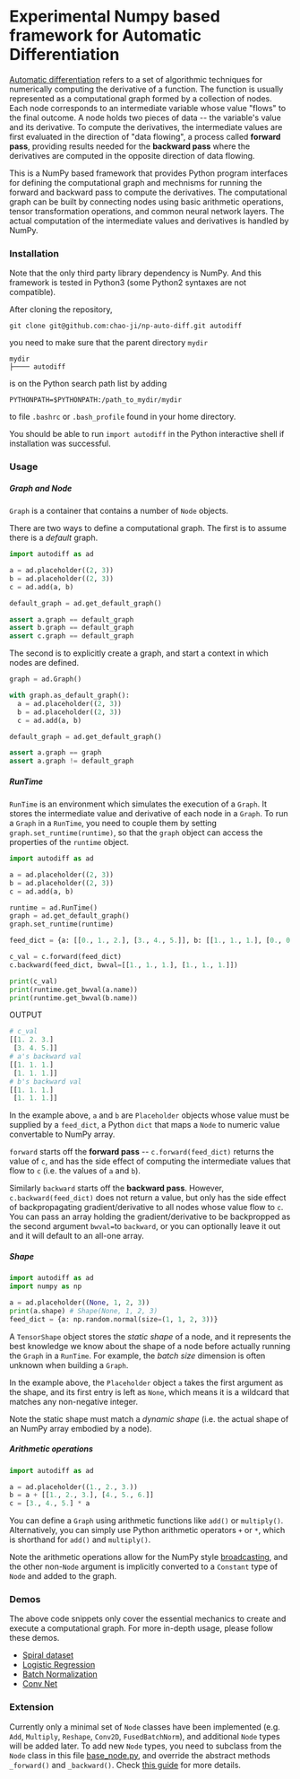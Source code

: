 # Experimental Numpy based framework for Automatic Differentiation

[Automatic differentiation](http://colah.github.io/posts/2015-08-Backprop/) refers to a set of algorithmic techniques for numerically computing the derivative of a function. The function is usually represented as a computational graph formed by a collection of nodes. Each node corresponds to an intermediate variable whose value "flows" to the final outcome. A node holds two pieces of data -- the variable's value and its derivative. To compute the derivatives, the intermediate values are first evaluated in the direction of "data flowing", a process called **forward pass**, providing results needed for the **backward pass** where the derivatives are computed in the opposite direction of data flowing.


This is a NumPy based framework that provides Python program interfaces for defining the computational graph and mechnisms for running the forward and backward pass to compute the derivatives. The computational graph can be built by connecting nodes using basic arithmetic operations, tensor transformation operations, and common neural network layers. The actual computation of the intermediate values and derivatives is handled by NumPy. 


### Installation
Note that the only third party library dependency is NumPy. And this framework is tested in Python3 (some Python2 syntaxes are not compatible).

After cloning the repository,

```
git clone git@github.com:chao-ji/np-auto-diff.git autodiff
```

you need to make sure that the parent directory `mydir`

```
mydir
├──── autodiff
```

is on the Python search path list by adding 
```
PYTHONPATH=$PYTHONPATH:/path_to_mydir/mydir
```

to file `.bashrc` or `.bash_profile` found in your home directory.

You should be able to run `import autodiff` in the Python interactive shell if installation was successful.

### Usage 

##### Graph and Node
`Graph` is a container that contains a number of `Node` objects. 

There are two ways to define a computational graph. The first is to assume there is a *default* graph.
```python
import autodiff as ad

a = ad.placeholder((2, 3))
b = ad.placeholder((2, 3))
c = ad.add(a, b)

default_graph = ad.get_default_graph()

assert a.graph == default_graph
assert b.graph == default_graph
assert c.graph == default_graph
```

The second is to explicitly create a graph, and start a context in which nodes are defined.  
```python
graph = ad.Graph()

with graph.as_default_graph():
  a = ad.placeholder((2, 3))
  b = ad.placeholder((2, 3))
  c = ad.add(a, b)

default_graph = ad.get_default_graph()

assert a.graph == graph
assert a.graph != default_graph
```

##### RunTime
`RunTime` is an environment which simulates the execution of a `Graph`. It stores the intermediate value and derivative of each node in a `Graph`. To run a `Graph` in a `RunTime`, you need to couple them by setting `graph.set_runtime(runtime)`, so that the `graph` object can access the properties of the `runtime` object.

```python
import autodiff as ad

a = ad.placeholder((2, 3))
b = ad.placeholder((2, 3))
c = ad.add(a, b)

runtime = ad.RunTime()
graph = ad.get_default_graph()
graph.set_runtime(runtime)

feed_dict = {a: [[0., 1., 2.], [3., 4., 5.]], b: [[1., 1., 1.], [0., 0., 0.]]}

c_val = c.forward(feed_dict)
c.backward(feed_dict, bwval=[[1., 1., 1.], [1., 1., 1.]])

print(c_val)
print(runtime.get_bwval(a.name))
print(runtime.get_bwval(b.name))
```
OUTPUT

```python
# c_val
[[1. 2. 3.]
 [3. 4. 5.]]
# a's backward val
[[1. 1. 1.]
 [1. 1. 1.]]
# b's backward val
[[1. 1. 1.]
 [1. 1. 1.]]

```

In the example above, `a` and `b` are `Placeholder` objects whose value must be supplied by a `feed_dict`, a Python `dict` that maps a `Node` to numeric value convertable to NumPy array.

`forward` starts off the **forward pass** -- `c.forward(feed_dict)` returns the value of `c`, and has the side effect of computing the intermediate values that flow to `c` (i.e. the values of `a` and `b`).

Similarly `backward` starts off the **backward pass**. However, `c.backward(feed_dict)` does not return a value, but only has the side effect of backpropagating gradient/derivative to all nodes whose value flow to `c`. You can pass an array holding the gradient/derivative to be backpropped as the second argument `bwval=`to `backward`, or you can optionally leave it out and it will default to an all-one array.

##### Shape
```python
import autodiff as ad
import numpy as np

a = ad.placeholder((None, 1, 2, 3))
print(a.shape) # Shape(None, 1, 2, 3)
feed_dict = {a: np.random.normal(size=(1, 1, 2, 3))}
```
A `TensorShape` object stores the *static shape* of a node, and it represents the best knowledge we know about the shape of a node before actually running the `Graph` in a `RunTime`. For example, the *batch size* dimension is often unknown when building a `Graph`.


In the example above, the `Placeholder` object `a` takes the first argument as the shape, and its first entry is left as `None`, which means it is a wildcard that matches any non-negative integer.

Note the static shape must match a *dynamic shape* (i.e. the actual shape of an NumPy array embodied by a node).

##### Arithmetic operations
```python
import autodiff as ad

a = ad.placeholder((1., 2., 3.))
b = a + [[1., 2., 3.], [4., 5., 6.]]
c = [3., 4., 5.] * a
```
You can define a `Graph` using arithmetic functions like `add()` or `multiply()`. Alternatively, you can simply use Python arithmetic operators `+` or `*`, which is shorthand for `add()` and `multiply()`.

Note the arithmetic operations allow for the NumPy style [broadcasting](https://docs.scipy.org/doc/numpy-1.15.0/user/basics.broadcasting.html), and the other non-`Node` argument is implicitly converted to a `Constant` type of `Node` and added to the graph.

### Demos

The above code snippets only cover the essential mechanics to create and execute a computational graph. For more in-depth usage, please follow these demos.

* [Spiral dataset](demos/spiral_dataset.ipynb)
* [Logistic Regression](demos/logistic_regression.ipynb)
* [Batch Normalization](demos/batch_norm.ipynb)
* [Conv Net](demos/conv_net.ipynb)

### Extension

Currently only a minimal set of `Node` classes have been implemented (e.g. `Add`, `Multiply`, `Reshape`, `Conv2D`, `FusedBatchNorm`), and additional `Node` types will be added later. To add new `Node` types, you need to subclass from the `Node` class in this file [base_node.py](core/base_node.py), and override the abstract methods `_forward()` and `_backward()`. Check [this guide](g3doc/forward_backward.md) for more details. 
